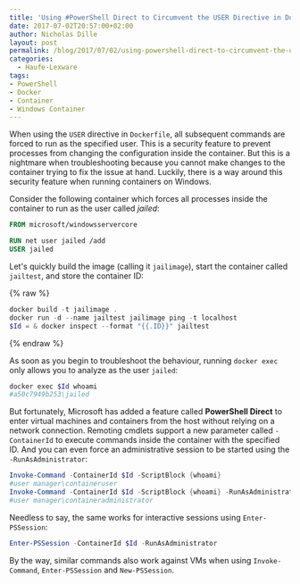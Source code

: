 ```yaml
---
title: 'Using #PowerShell Direct to Circumvent the USER Directive in Dockerfile #WindowsContainer'
date: 2017-07-02T20:57:00+02:00
author: Nicholas Dille
layout: post
permalink: /blog/2017/07/02/using-powershell-direct-to-circumvent-the-user-directive-in-dockerfile/
categories:
  - Haufe-Lexware
tags:
- PowerShell
- Docker
- Container
- Windows Container
---
```

When using the `USER` directive in `Dockerfile`, all subsequent commands are forced to run as the specified user. This is a security feature to prevent processes from changing the configuration inside the container. But this is a nightmare when troubleshooting because you cannot make changes to the container trying to fix the issue at hand. Luckily, there is a way around this security feature when running containers on Windows.<!--more-->

Consider the following container which forces all processes inside the container to run as the user called *jailed*:

```Dockerfile
FROM microsoft/windowsservercore

RUN net user jailed /add
USER jailed
```

Let's quickly build the image (calling it `jailimage`), start the container called `jailtest`, and store the container ID:

{% raw %}
```powershell
docker build -t jailimage .
docker run -d --name jailtest jailimage ping -t localhost
$Id = & docker inspect --format "{{.ID}}" jailtest
```
{% endraw %}

As soon as you begin to troubleshoot the behaviour, running `docker exec` only allows you to analyze as the user `jailed`:

```powershell
docker exec $Id whoami
#a50c7949b253\jailed
```

But fortunately, Microsoft has added a feature called **PowerShell Direct** to enter virtual machines and containers from the host without relying on a network connection. Remoting cmdlets support a new parameter called `-ContainerId` to execute commands inside the container with the specified ID. And you can even force an administrative session to be started using the `-RunAsAdministrator`:

```powershell
Invoke-Command -ContainerId $Id -ScriptBlock {whoami}
#user manager\containeruser
Invoke-Command -ContainerId $Id -ScriptBlock {whoami} -RunAsAdministrator
#user manager\containeradministrator
```

Needless to say, the same works for interactive sessions using `Enter-PSSession`:

```powershell
Enter-PSSession -ContainerId $Id -RunAsAdministrator
```

By the way, similar commands also work against VMs when using `Invoke-Command`, `Enter-PSSession` and `New-PSSession`.
